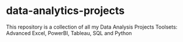 # data-analytics-projects
This repository is a collection of all my Data Analysis Projects
Toolsets: Advanced Excel, PowerBI, Tableau, SQL and Python 
